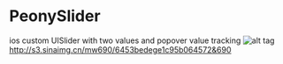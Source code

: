PeonySlider
===========

ios custom UISlider with two values and popover value tracking
![alt tag](http://s11.sinaimg.cn/mw690/6453bedege1c95a94522a&690)
http://s3.sinaimg.cn/mw690/6453bedege1c95b064572&690
